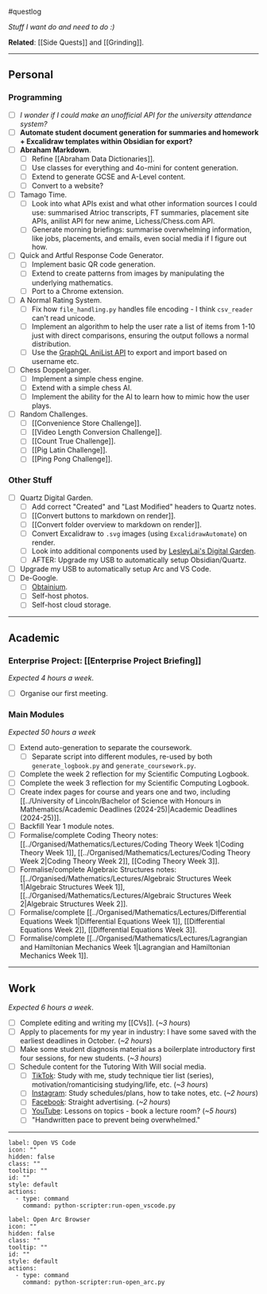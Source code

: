 #questlog 

*Stuff I want do and need to do :)*

**Related**: [[Side Quests]] and [[Grinding]].

---
## Personal

### Programming

- [ ] *I wonder if I could make an unofficial API for the university attendance system?*
- [ ] **Automate student document generation for summaries and homework + Excalidraw templates within Obsidian for export?**
- [ ] **Abraham Markdown**.
	- [ ] Refine [[Abraham Data Dictionaries]].
	- [ ] Use classes for everything and 4o-mini for content generation.
	- [ ] Extend to generate GCSE and A-Level content.
	- [ ] Convert to a website?
- [ ] Tamago Time.
	- [ ] Look into what APIs exist and what other information sources I could use: summarised Atrioc transcripts, FT summaries, placement site APIs, anilist API for new anime, Lichess/Chess.com API.
	- [ ] Generate morning briefings: summarise overwhelming information, like jobs, placements, and emails, even social media if I figure out how.
- [ ] Quick and Artful Response Code Generator.
	- [ ] Implement basic QR code generation.
	- [ ] Extend to create patterns from images by manipulating the underlying mathematics.
	- [ ] Port to a Chrome extension.
- [ ] A Normal Rating System.
	- [ ] Fix how `file_handling.py` handles file encoding - I think `csv_reader` can't read unicode.
	- [ ] Implement an algorithm to help the user rate a list of items from 1-10 just with direct comparisons, ensuring the output follows a normal distribution.
	- [ ] Use the [GraphQL AniList API](https://docs.anilist.co/) to export and import based on username etc.
- [ ] Chess Doppelganger.
	- [ ] Implement a simple chess engine.
	- [ ] Extend with a simple chess AI.
	- [ ] Implement the ability for the AI to learn how to mimic how the user plays.
- [ ] Random Challenges.
	- [ ] [[Convenience Store Challenge]].
	- [ ] [[Video Length Conversion Challenge]].
	- [ ] [[Count True Challenge]].
	- [ ] [[Pig Latin Challenge]].
	- [ ] [[Ping Pong Challenge]].

### Other Stuff

- [ ] Quartz Digital Garden.
	- [ ] Add correct "Created" and "Last Modified" headers to Quartz notes.
	- [ ] [[Convert buttons to markdown on render]].
	- [ ] [[Convert folder overview to markdown on render]].
	- [ ] Convert Excalidraw to `.svg` images (using `ExcalidrawAutomate`) on render.
	- [ ] Look into additional components used by [LesleyLai's Digital Garden](https://github.com/LesleyLai/digital-garden).
	- [ ] AFTER: Upgrade my USB to automatically setup Obsidian/Quartz.
- [ ] Upgrade my USB to automatically setup Arc and VS Code.
- [ ] De-Google.
	- [ ] [Obtainium](https://github.com/ImranR98/Obtainium).
	- [ ] Self-host photos.
	- [ ] Self-host cloud storage.

---
## Academic

### Enterprise Project: [[Enterprise Project Briefing]]
*Expected 4 hours a week*.

- [ ] Organise our first meeting.

### Main Modules
*Expected 50 hours a week*

- [ ] Extend auto-generation to separate the coursework.
	- [ ] Separate script into different modules, re-used by both `generate_logbook.py` and `generate_coursework.py`.
- [ ] Complete the week 2 reflection for my Scientific Computing Logbook.
- [ ] Complete the week 3 reflection for my Scientific Computing Logbook.
- [ ] Create index pages for course and years one and two, including [[../University of Lincoln/Bachelor of Science with Honours in Mathematics/Academic Deadlines (2024-25)|Academic Deadlines (2024-25)]].
- [ ] Backfill Year 1 module notes.
- [ ] Formalise/complete Coding Theory notes: [[../Organised/Mathematics/Lectures/Coding Theory Week 1|Coding Theory Week 1]], [[../Organised/Mathematics/Lectures/Coding Theory Week 2|Coding Theory Week 2]], [[Coding Theory Week 3]].
- [ ] Formalise/complete Algebraic Structures notes:[[../Organised/Mathematics/Lectures/Algebraic Structures Week 1|Algebraic Structures Week 1]], [[../Organised/Mathematics/Lectures/Algebraic Structures Week 2|Algebraic Structures Week 2]].
- [ ] Formalise/complete [[../Organised/Mathematics/Lectures/Differential Equations Week 1|Differential Equations Week 1]], [[Differential Equations Week 2]], [[Differential Equations Week 3]].
- [ ] Formalise/complete [[../Organised/Mathematics/Lectures/Lagrangian and Hamiltonian Mechanics Week 1|Lagrangian and Hamiltonian Mechanics Week 1]].

---
## Work
*Expected 6 hours a week*.

- [ ] Complete editing and writing my [[CVs]]. (*~3 hours*)
- [ ] Apply to placements for my year in industry: I have some saved with the earliest deadlines in October. (*~2 hours*)
- [ ] Make some student diagnosis material as a boilerplate introductory first four sessions, for new students. (*~3 hours*)
- [ ] Schedule content for the Tutoring With Will social media.
	- [ ] [TikTok](https://www.tiktok.com/@tutoringwithwill): Study with me, study technique tier list (series), motivation/romanticising studying/life, etc. (*~3 hours*)
	- [ ] [Instagram](https://www.instagram.com/tutoringwithwill): Study schedules/plans, how to take notes, etc. (*~2 hours*)
	- [ ] [Facebook](https://www.facebook.com/tutoringwithwill): Straight advertising. (*~2 hours*)
	- [ ] [YouTube](https://www.youtube.com/@tutoringwithwill): Lessons on topics - book a lecture room? (*~5 hours*)
	- [ ] "Handwritten pace to prevent being overwhelmed."

---

```meta-bind-button
label: Open VS Code
icon: ""
hidden: false
class: ""
tooltip: ""
id: ""
style: default
actions:
  - type: command
    command: python-scripter:run-open_vscode.py

```

```meta-bind-button
label: Open Arc Browser
icon: ""
hidden: false
class: ""
tooltip: ""
id: ""
style: default
actions:
  - type: command
    command: python-scripter:run-open_arc.py

```